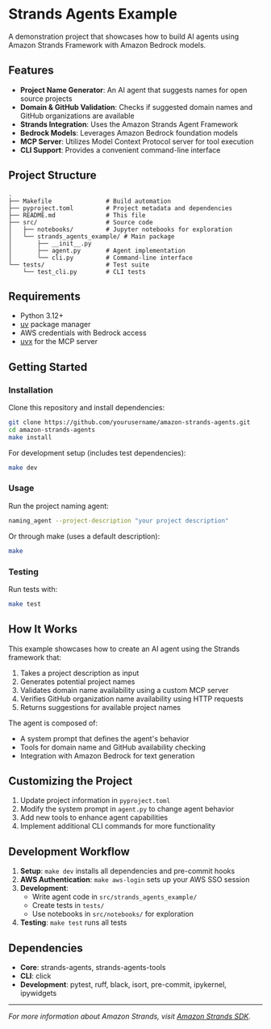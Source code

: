 # Strands Agents Example

A demonstration project that showcases how to build AI agents using Amazon Strands Framework with Amazon Bedrock models.

## Features

- **Project Name Generator**: An AI agent that suggests names for open source projects
- **Domain & GitHub Validation**: Checks if suggested domain names and GitHub organizations are available
- **Strands Integration**: Uses the Amazon Strands Agent Framework
- **Bedrock Models**: Leverages Amazon Bedrock foundation models
- **MCP Server**: Utilizes Model Context Protocol server for tool execution
- **CLI Support**: Provides a convenient command-line interface

## Project Structure

```
.
├── Makefile               # Build automation
├── pyproject.toml         # Project metadata and dependencies
├── README.md              # This file
├── src/                   # Source code
│   ├── notebooks/         # Jupyter notebooks for exploration
│   └── strands_agents_example/ # Main package
│       ├── __init__.py
│       ├── agent.py       # Agent implementation
│       └── cli.py         # Command-line interface
└── tests/                 # Test suite
    └── test_cli.py        # CLI tests
```

## Requirements

- Python 3.12+
- [uv](https://github.com/astral-sh/uv) package manager
- AWS credentials with Bedrock access
- [uvx](https://github.com/Unstructured-IO/uvx) for the MCP server

## Getting Started

### Installation

Clone this repository and install dependencies:

```bash
git clone https://github.com/yourusername/amazon-strands-agents.git
cd amazon-strands-agents
make install
```

For development setup (includes test dependencies):

```bash
make dev
```

### Usage

Run the project naming agent:

```bash
naming_agent --project-description "your project description"
```

Or through make (uses a default description):

```bash
make
```

### Testing

Run tests with:

```bash
make test
```

## How It Works

This example showcases how to create an AI agent using the Strands framework that:

1. Takes a project description as input
1. Generates potential project names
1. Validates domain name availability using a custom MCP server
1. Verifies GitHub organization name availability using HTTP requests
1. Returns suggestions for available project names

The agent is composed of:

- A system prompt that defines the agent's behavior
- Tools for domain name and GitHub availability checking
- Integration with Amazon Bedrock for text generation

## Customizing the Project

1. Update project information in `pyproject.toml`
1. Modify the system prompt in `agent.py` to change agent behavior
1. Add new tools to enhance agent capabilities
1. Implement additional CLI commands for more functionality

## Development Workflow

1. **Setup**: `make dev` installs all dependencies and pre-commit hooks
1. **AWS Authentication**: `make aws-login` sets up your AWS SSO session
1. **Development**:
   - Write agent code in `src/strands_agents_example/`
   - Create tests in `tests/`
   - Use notebooks in `src/notebooks/` for exploration
1. **Testing**: `make test` runs all tests

## Dependencies

- **Core**: strands-agents, strands-agents-tools
- **CLI**: click
- **Development**: pytest, ruff, black, isort, pre-commit, ipykernel, ipywidgets

______________________________________________________________________

*For more information about Amazon Strands, visit [Amazon Strands SDK](https://aws.amazon.com/blogs/opensource/introducing-strands-agents-an-open-source-ai-agents-sdk/).*
